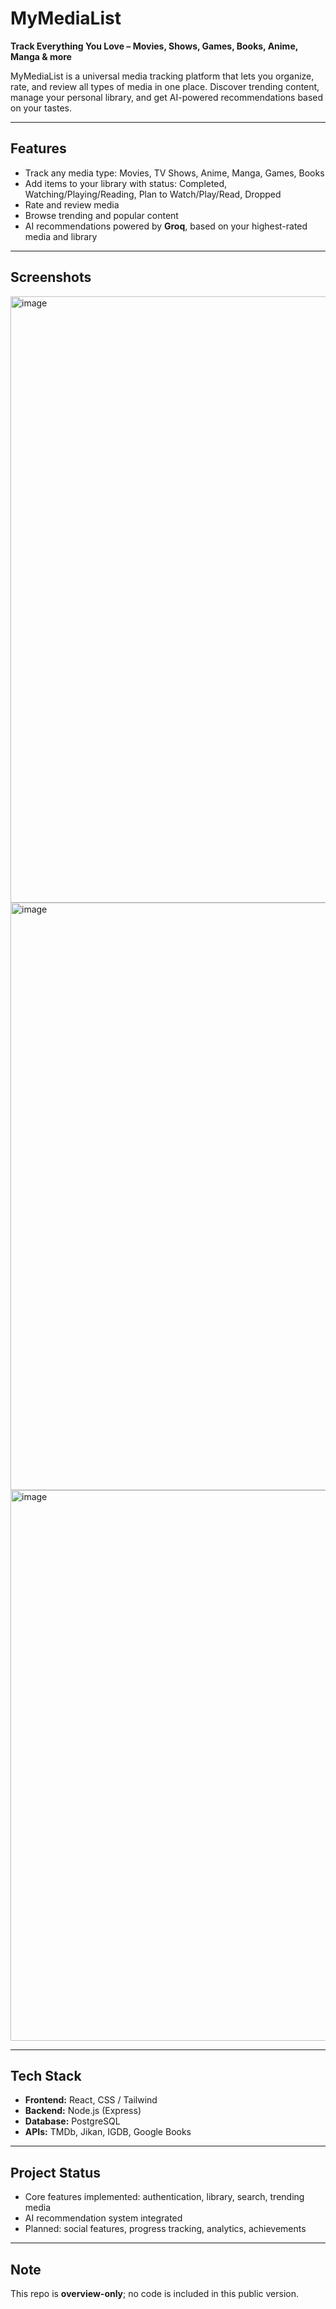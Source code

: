 # MyMediaList

**Track Everything You Love – Movies, Shows, Games, Books, Anime, Manga & more**

MyMediaList is a universal media tracking platform that lets you organize, rate, and review all types of media in one place. Discover trending content, manage your personal library, and get AI-powered recommendations based on your tastes.

---

## Features
- Track any media type: Movies, TV Shows, Anime, Manga, Games, Books  
- Add items to your library with status: Completed, Watching/Playing/Reading, Plan to Watch/Play/Read, Dropped  
- Rate and review media  
- Browse trending and popular content  
- AI recommendations powered by **Groq**, based on your highest-rated media and library  

---

## Screenshots
<img width="1837" height="970" alt="image" src="https://github.com/user-attachments/assets/c437b0c6-4079-4abb-aabd-62f54dcaece5" />
<img width="1609" height="940" alt="image" src="https://github.com/user-attachments/assets/efbdebbf-6767-4c04-8118-1310f4231665" />
<img width="1715" height="881" alt="image" src="https://github.com/user-attachments/assets/e50c0eb8-cdd3-4eea-b966-2002c66de3a3" />


---


## Tech Stack
- **Frontend:** React, CSS / Tailwind  
- **Backend:** Node.js (Express)  
- **Database:** PostgreSQL  
- **APIs:** TMDb, Jikan, IGDB, Google Books  

---

## Project Status
- Core features implemented: authentication, library, search, trending media  
- AI recommendation system integrated  
- Planned: social features, progress tracking, analytics, achievements  

---

## Note
This repo is **overview-only**; no code is included in this public version.
